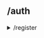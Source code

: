 ## /auth

<details>
  <summary>/register</summary>

**Request:**

```json
{
  "username": "UserName",
  "email": "example@example.com",
  "password": "password"
}
```

**Response:**
```json
{
  'username": "UserName",
  "email": "example@example.com"
}
```
</details>